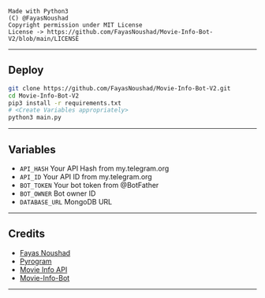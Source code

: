 ```
Made with Python3
(C) @FayasNoushad
Copyright permission under MIT License
License -> https://github.com/FayasNoushad/Movie-Info-Bot-V2/blob/main/LICENSE
```

---

## Deploy

```sh
git clone https://github.com/FayasNoushad/Movie-Info-Bot-V2.git
cd Movie-Info-Bot-V2
pip3 install -r requirements.txt
# <Create Variables appropriately>
python3 main.py
```

</details>

---

## Variables

- `API_HASH` Your API Hash from my.telegram.org
- `API_ID` Your API ID from my.telegram.org
- `BOT_TOKEN` Your bot token from @BotFather
- `BOT_OWNER` Bot owner ID
- `DATABASE_URL` MongoDB URL

---

## Credits

- [Fayas Noushad](https://github.com/FayasNoushad)
- [Pyrogram](https://github.com/pyrogram/pyrogram)
- [Movie Info API](https://api.sumanjay.cf/watch/)
- [Movie-Info-Bot](https://github.com/FayasNoushad/Movie-Info-Bot)

---
